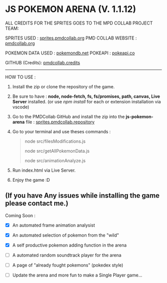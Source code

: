 # JS POKEMON ARENA (V. 1.1.12)

ALL CREDITS FOR THE SPRITES GOES TO THE MPD COLLAB PROJECT TEAM: 

SPRITES USED : [sprites.pmdcollab.org](https://sprites.pmdcollab.org/)
PMD COLLAB WEBSITE : [pmdcollab.org](https://pmdcollab.org/)

POKEMON DATA USED : [pokemondb.net](https://pokemondb.net/)
POKEAPI : [pokeapi.co](https://pokeapi.co/)

GITHUB (Credits): [pmdcollab.credits](https://github.com/PMDCollab/SpriteCollab/blob/master/spritebot_credits.txt)

---

HOW TO USE : 

1) Install the zip or clone the repository of the game.

2) Be sure to have : **node, node-fetch, fs, fs/promises, path, canvas, Live Server** installed. (or use *npm install* for each or extension installation via vscode)

3) Go to the PMDCollab GitHub and install the zip into the **js-pokemon-arena** file : 
[sprites.pmdcollab.repository](https://github.com/PMDCollab/SpriteCollab/tree/master)

4) Go to your terminal and use theses commands :

    >   node src/filesModifications.js
    >
    >   node src/getAllPokemonData.js
    >
    >   node src/animationAnalyze.js

5) Run index.html via Live Server.

6) Enjoy the game :D


(If you have Any issues while installing the game please contact me.)
---
Coming Soon :

- [X] An automated frame animation analysist

- [X] An automated selection of pokemon from the "wild"

- [X] A self productive pokemon adding function in the arena

- [ ] A automated random soundtrack player for the arena

- [ ] A page of "already fought pokemons" (pokedex style)

- [ ] Update the arena and more fun to make a Single Player game...
